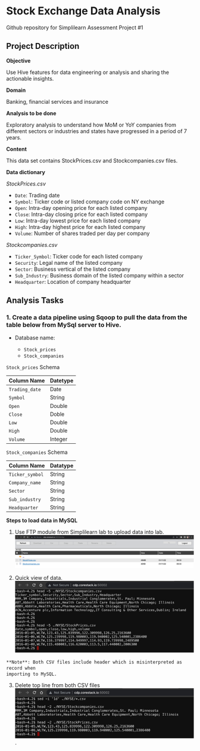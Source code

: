 # Stock Exchange Data Analysis
Github repository for Simplilearn Assessment Project #1

## Project Description 

**Objective**

Use Hive features for data engineering or analysis and sharing the actionable insights.

**Domain**

Banking, financial services and insurance

**Analysis to be done**

Exploratory analysis to understand how MoM or YoY companies from different sectors or industries and states have progressed in a period of 7 years.

**Content**

This data set contains StockPrices.csv and Stockcompanies.csv files.

**Data dictionary**

*StockPrices.csv*
- `Date`: Trading date
- `Symbol`: Ticker code or listed company code on NY exchange
- `Open`: Intra-day opening price for each listed company
- `Close`: Intra-day closing price for each listed company
- `Low`: Intra-day lowest price for each listed company
- `High`: Intra-day highest price for each listed company
- `Volume`: Number of shares traded per day per company

*Stockcompanies.csv*
- `Ticker_Symbol`: Ticker code for each listed company
- `Security`: Legal name of the listed company
- `Sector`: Business vertical of the listed company
- `Sub_Industry`: Business domain of the listed company within a sector
- `Headquarter`: Location of company headquarter

## Analysis Tasks

### 1. Create a data pipeline using Sqoop to pull the data from the table below from MySql server to Hive.

- Database name: <username>
    - `Stock_prices`
    - `Stock_companies`

`Stock_prices` Schema

|  Column Name   | Datetype |
|----------------|----------|
| `Trading_date` | Date     |
| `Symbol`       | String   |
| `Open`         | Double   |
| `Close`        | Doble    |
| `Low`          | Double   |
| `High`         | Double   |
| `Volume`       | Integer  |

`Stock_companies` Schema

|  Column Name    | Datatype |
|-----------------|----------|
| `Ticker_symbol` | String   |
| `Company_name`  | String   |
| `Sector`        | String   |
| `Sub_industry`  | String   |
| `Headquarter`   | String   |

**Steps to load data in MySQL**

1. Use FTP module from Simplilearn lab to upload data into lab.
![Upload data via FTP](./assets/images/01_upload_data_via_ftp.png)

2. Quick view of data.
![Quick view of data](./assets/images/02_dataset_quick_view.png)

```rgb(9, 105, 218)
**Note**: Both CSV files include header which is misinterpreted as record when
importing to MySQL.
```

3. Delete top line from both CSV files
![Delete top line](./assets/images/03_delete_header_from_datasets.png).
